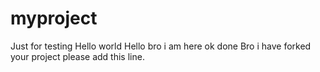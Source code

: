 # myproject
Just for testing
Hello world
Hello bro i am here
ok done
Bro i have forked your project please add this line.
